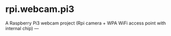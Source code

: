 # rpi.webcam.pi3
A Raspberry Pi3 webcam project (Rpi camera + WPA WiFi access point with internal chip) — 
